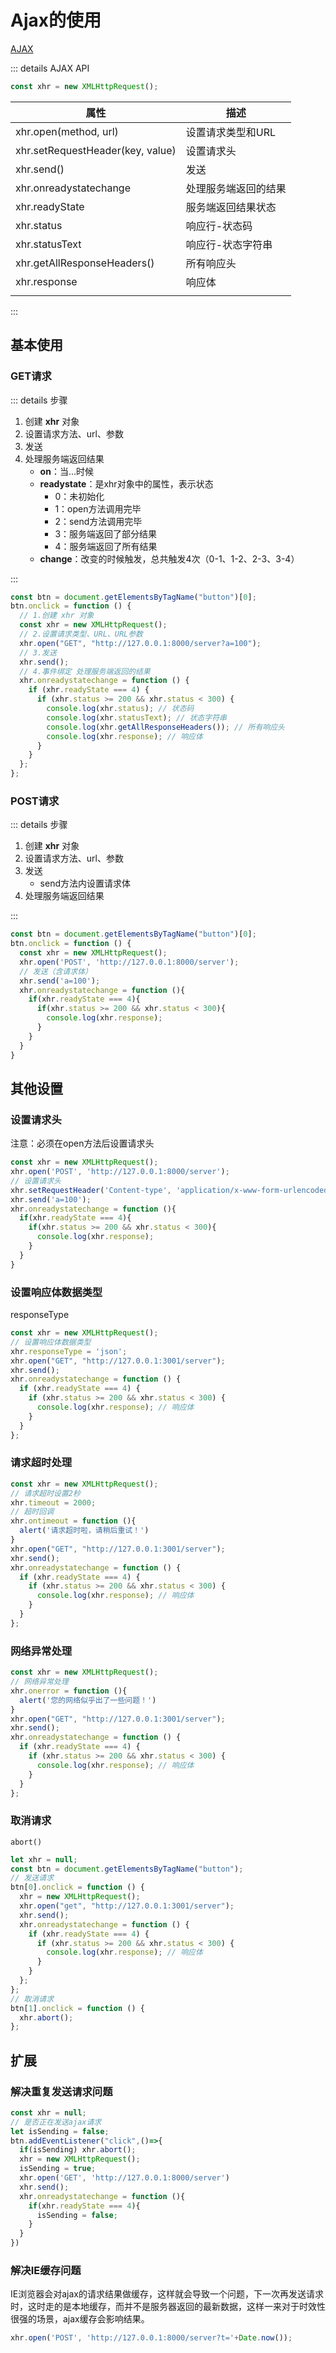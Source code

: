 # Ajax的使用

[AJAX](https://developer.mozilla.org/zh-CN/docs/Web/Guide/AJAX)

::: details AJAX API

```javascript
const xhr = new XMLHttpRequest();
```

| 属性                             | 描述                 |
| -------------------------------- | -------------------- |
| xhr.open(method, url)            | 设置请求类型和URL    |
| xhr.setRequestHeader(key, value) | 设置请求头           |
| xhr.send()                       | 发送                 |
| xhr.onreadystatechange           | 处理服务端返回的结果 |
| xhr.readyState                   | 服务端返回结果状态   |
| xhr.status                       | 响应行-状态码        |
| xhr.statusText                   | 响应行-状态字符串    |
| xhr.getAllResponseHeaders()      | 所有响应头           |
| xhr.response                     | 响应体               |
|                                  |                      |

:::

## 基本使用

### GET请求

::: details 步骤

1. 创建 **xhr** 对象
2. 设置请求方法、url、参数
3. 发送
4. 处理服务端返回结果
   - **on**：当...时候
   - **readystate**：是xhr对象中的属性，表示状态
     - 0：未初始化
     - 1：open方法调用完毕
     - 2：send方法调用完毕 
     - 3：服务端返回了部分结果
     - 4：服务端返回了所有结果
   - **change**：改变的时候触发，总共触发4次（0-1、1-2、2-3、3-4）

::: 

```js
const btn = document.getElementsByTagName("button")[0];
btn.onclick = function () {
  // 1.创建 xhr 对象
  const xhr = new XMLHttpRequest();
  // 2.设置请求类型、URL、URL参数
  xhr.open("GET", "http://127.0.0.1:8000/server?a=100");
  // 3.发送
  xhr.send();
  // 4.事件绑定 处理服务端返回的结果
  xhr.onreadystatechange = function () {
    if (xhr.readyState === 4) {
      if (xhr.status >= 200 && xhr.status < 300) {
        console.log(xhr.status); // 状态码
        console.log(xhr.statusText); // 状态字符串
        console.log(xhr.getAllResponseHeaders()); // 所有响应头
        console.log(xhr.response); // 响应体
      }
    }
  };
};
```



### POST请求

::: details 步骤

1. 创建 **xhr** 对象
2. 设置请求方法、url、参数
3. 发送
   - send方法内设置请求体
4. 处理服务端返回结果

::: 

```js
const btn = document.getElementsByTagName("button")[0];
btn.onclick = function () {
  const xhr = new XMLHttpRequest();
  xhr.open('POST', 'http://127.0.0.1:8000/server');
  // 发送（含请求体）
  xhr.send('a=100');
  xhr.onreadystatechange = function (){
    if(xhr.readyState === 4){
      if(xhr.status >= 200 && xhr.status < 300){
        console.log(xhr.response);
      }
    }
  }
}
```

## 其他设置

### 设置请求头

注意：必须在open方法后设置请求头

```javascript
const xhr = new XMLHttpRequest();
xhr.open('POST', 'http://127.0.0.1:8000/server');
// 设置请求头
xhr.setRequestHeader('Content-type', 'application/x-www-form-urlencoded');
xhr.send('a=100');
xhr.onreadystatechange = function (){
  if(xhr.readyState === 4){
    if(xhr.status >= 200 && xhr.status < 300){
      console.log(xhr.response);
    }
  }
}
```



### 设置响应体数据类型

responseType

```javascript
const xhr = new XMLHttpRequest();
// 设置响应体数据类型
xhr.responseType = 'json';
xhr.open("GET", "http://127.0.0.1:3001/server");
xhr.send();
xhr.onreadystatechange = function () {
  if (xhr.readyState === 4) {
    if (xhr.status >= 200 && xhr.status < 300) {
      console.log(xhr.response); // 响应体
    }
  }
};
```



### 请求超时处理

```javascript
const xhr = new XMLHttpRequest();
// 请求超时设置2秒
xhr.timeout = 2000;
// 超时回调
xhr.ontimeout = function (){
  alert('请求超时啦，请稍后重试！')
}
xhr.open("GET", "http://127.0.0.1:3001/server");
xhr.send();
xhr.onreadystatechange = function () {
  if (xhr.readyState === 4) {
    if (xhr.status >= 200 && xhr.status < 300) {
      console.log(xhr.response); // 响应体
    }
  }
};
```

### 网络异常处理

```javascript
const xhr = new XMLHttpRequest();
// 网络异常处理
xhr.onerror = function (){
  alert('您的网络似乎出了一些问题！')
}
xhr.open("GET", "http://127.0.0.1:3001/server");
xhr.send();
xhr.onreadystatechange = function () {
  if (xhr.readyState === 4) {
    if (xhr.status >= 200 && xhr.status < 300) {
      console.log(xhr.response); // 响应体
    }
  }
};
```

### 取消请求

`abort()`

```javascript
let xhr = null;
const btn = document.getElementsByTagName("button");
// 发送请求
btn[0].onclick = function () {
  xhr = new XMLHttpRequest();
  xhr.open("get", "http://127.0.0.1:3001/server");
  xhr.send();
  xhr.onreadystatechange = function () {
    if (xhr.readyState === 4) {
      if (xhr.status >= 200 && xhr.status < 300) {
        console.log(xhr.response); // 响应体
      }
    }
  };
};
// 取消请求
btn[1].onclick = function () {
  xhr.abort();
};
```



## 扩展

### 解决重复发送请求问题

```js
const xhr = null;
// 是否正在发送ajax请求
let isSending = false;
btn.addEventListener("click",()=>{
  if(isSending) xhr.abort();
  xhr = new XMLHttpRequest();
  isSending = true;
  xhr.open('GET', 'http://127.0.0.1:8000/server')
  xhr.send();
  xhr.onreadystatechange = function (){
    if(xhr.readyState === 4){
      isSending = false;
    }
  }
})
```

### 解决IE缓存问题

IE浏览器会对ajax的请求结果做缓存，这样就会导致一个问题，下一次再发送请求时，这时走的是本地缓存，而并不是服务器返回的最新数据，这样一来对于时效性很强的场景，ajax缓存会影响结果。

```js
xhr.open('POST', 'http://127.0.0.1:8000/server?t='+Date.now());
```

